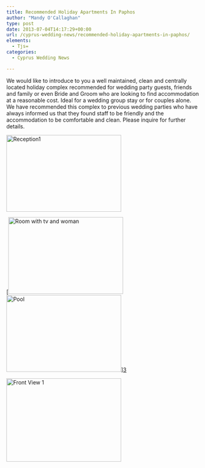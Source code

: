 ```yaml
---
title: Recommended Holiday Apartments In Paphos
author: "Mandy O'Callaghan"
type: post
date: 2013-07-04T14:17:29+00:00
url: /cyprus-wedding-news/recommended-holiday-apartments-in-paphos/
elements:
  - Tjs=
categories:
  - Cyprus Wedding News

---
```

We would like to introduce to you a well maintained, clean and centrally located holiday complex recommended for wedding party guests, friends and family or even Bride and Groom who are looking to find accommodation at a reasonable cost. Ideal for a wedding group stay or for couples alone. We have recommended this complex to previous wedding parties who have always informed us that they found staff to be friendly and the accommodation to be comfortable and clean. Please inquire for further details.

[<img class="alignleft size-medium wp-image-838" alt="Reception1" src="http://www.amazingcyprusweddings.com/wp-content/uploads/2013/07/Reception1-300x200.jpg" width="300" height="200" srcset="https://www.amazingcyprusweddings.com/wp-content/uploads/2013/07/Reception1-300x200.jpg 300w, https://www.amazingcyprusweddings.com/wp-content/uploads/2013/07/Reception1-434x290.jpg 434w, https://www.amazingcyprusweddings.com/wp-content/uploads/2013/07/Reception1-220x147.jpg 220w, https://www.amazingcyprusweddings.com/wp-content/uploads/2013/07/Reception1.jpg 448w" sizes="(max-width: 300px) 100vw, 300px" />][1]

[<img class="alignleft size-medium wp-image-839" alt="Room with tv and woman" src="http://www.amazingcyprusweddings.com/wp-content/uploads/2013/07/Room-with-tv-and-woman-300x200.jpg" width="300" height="200" srcset="https://www.amazingcyprusweddings.com/wp-content/uploads/2013/07/Room-with-tv-and-woman-300x200.jpg 300w, https://www.amazingcyprusweddings.com/wp-content/uploads/2013/07/Room-with-tv-and-woman-434x290.jpg 434w, https://www.amazingcyprusweddings.com/wp-content/uploads/2013/07/Room-with-tv-and-woman-220x147.jpg 220w, https://www.amazingcyprusweddings.com/wp-content/uploads/2013/07/Room-with-tv-and-woman.jpg 448w" sizes="(max-width: 300px) 100vw, 300px" />[<img class="alignleft size-medium wp-image-837" alt="Pool" src="http://www.amazingcyprusweddings.com/wp-content/uploads/2013/07/Pool-300x200.jpg" width="300" height="200" srcset="https://www.amazingcyprusweddings.com/wp-content/uploads/2013/07/Pool-300x200.jpg 300w, https://www.amazingcyprusweddings.com/wp-content/uploads/2013/07/Pool-434x290.jpg 434w, https://www.amazingcyprusweddings.com/wp-content/uploads/2013/07/Pool-220x147.jpg 220w, https://www.amazingcyprusweddings.com/wp-content/uploads/2013/07/Pool.jpg 448w" sizes="(max-width: 300px) 100vw, 300px" />][2]][3]

[<img class="alignleft size-medium wp-image-836" alt="Front View 1" src="http://www.amazingcyprusweddings.com/wp-content/uploads/2013/07/Front-View-1-300x217.jpg" width="300" height="217" srcset="https://www.amazingcyprusweddings.com/wp-content/uploads/2013/07/Front-View-1-300x217.jpg 300w, https://www.amazingcyprusweddings.com/wp-content/uploads/2013/07/Front-View-1-399x290.jpg 399w, https://www.amazingcyprusweddings.com/wp-content/uploads/2013/07/Front-View-1-275x200.jpg 275w, https://www.amazingcyprusweddings.com/wp-content/uploads/2013/07/Front-View-1-202x147.jpg 202w, https://www.amazingcyprusweddings.com/wp-content/uploads/2013/07/Front-View-1.jpg 448w" sizes="(max-width: 300px) 100vw, 300px" />][4]

 [1]: http://www.amazingcyprusweddings.com/wp-content/uploads/2013/07/Reception1.jpg
 [2]: http://www.amazingcyprusweddings.com/wp-content/uploads/2013/07/Pool.jpg
 [3]: http://www.amazingcyprusweddings.com/wp-content/uploads/2013/07/Room-with-tv-and-woman.jpg
 [4]: http://www.amazingcyprusweddings.com/wp-content/uploads/2013/07/Front-View-1.jpg